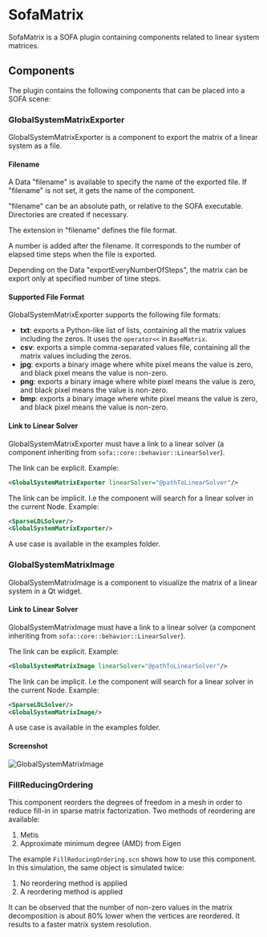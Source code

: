 # SofaMatrix

SofaMatrix is a SOFA plugin containing components related to linear system matrices.

## Components

The plugin contains the following components that can be placed into a SOFA scene:

### GlobalSystemMatrixExporter

GlobalSystemMatrixExporter is a component to export the matrix of a linear system as a file.

#### Filename

A Data "filename" is available to specify the name of the exported file.
If "filename" is not set, it gets the name of the component.

"filename" can be an absolute path, or relative to the SOFA executable.
Directories are created if necessary.

The extension in "filename" defines the file format.

A number is added after the filename.
It corresponds to the number of elapsed time steps when the file is exported.

Depending on the Data "exportEveryNumberOfSteps", the matrix can be export only at specified number of time steps.

#### Supported File Format

GlobalSystemMatrixExporter supports the following file formats:
* **txt**: exports a Python-like list of lists, containing all the matrix values including the zeros.
It uses the `operator<<` in `BaseMatrix`.
* **csv**: exports a simple comma-separated values file, containing all the matrix values including the zeros.
* **jpg**: exports a binary image where white pixel means the value is zero, and black
pixel means the value is non-zero.
* **png**: exports a binary image where white pixel means the value is zero, and black
  pixel means the value is non-zero.
* **bmp**: exports a binary image where white pixel means the value is zero, and black
  pixel means the value is non-zero.

#### Link to Linear Solver

GlobalSystemMatrixExporter must have a link to a linear solver (a component inheriting from `sofa::core::behavior::LinearSolver`).

The link can be explicit. Example:
```xml
<GlobalSystemMatrixExporter linearSolver="@pathToLinearSolver"/>
```

The link can be implicit. I.e the component will search for a linear solver in the current Node. Example:
```xml
<SparseLDLSolver/>
<GlobalSystemMatrixExporter/>
```

A use case is available in the examples folder.

### GlobalSystemMatrixImage

GlobalSystemMatrixImage is a component to visualize the matrix of a linear system in a
Qt widget.

#### Link to Linear Solver

GlobalSystemMatrixImage must have a link to a linear solver (a component inheriting from `sofa::core::behavior::LinearSolver`).

The link can be explicit. Example:
```xml
<GlobalSystemMatrixImage linearSolver="@pathToLinearSolver"/>
```

The link can be implicit. I.e the component will search for a linear solver in the current Node. Example:
```xml
<SparseLDLSolver/>
<GlobalSystemMatrixImage/>
```

A use case is available in the examples folder.

#### Screenshot

![GlobalSystemMatrixImage](doc/GlobalSystemMatrixImage.png)


### FillReducingOrdering

This component reorders the degrees of freedom in a mesh in order to reduce fill-in in sparse matrix factorization.
Two methods of reordering are available:
1) Metis
2) Approximate minimum degree (AMD) from Eigen

The example `FillReducingOrdering.scn` shows how to use this component.
In this simulation, the same object is simulated twice:
1) No reordering method is applied
2) A reordering method is applied

It can be observed that the number of non-zero values in the matrix decomposition is about 80% lower when the vertices are reordered.
It results to a faster matrix system resolution.
